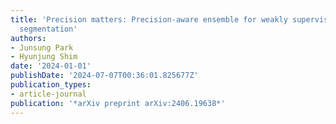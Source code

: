 ```yaml
---
title: 'Precision matters: Precision-aware ensemble for weakly supervised semantic
  segmentation'
authors:
- Junsung Park
- Hyunjung Shim
date: '2024-01-01'
publishDate: '2024-07-07T00:36:01.825677Z'
publication_types:
- article-journal
publication: '*arXiv preprint arXiv:2406.19638*'
---
```

